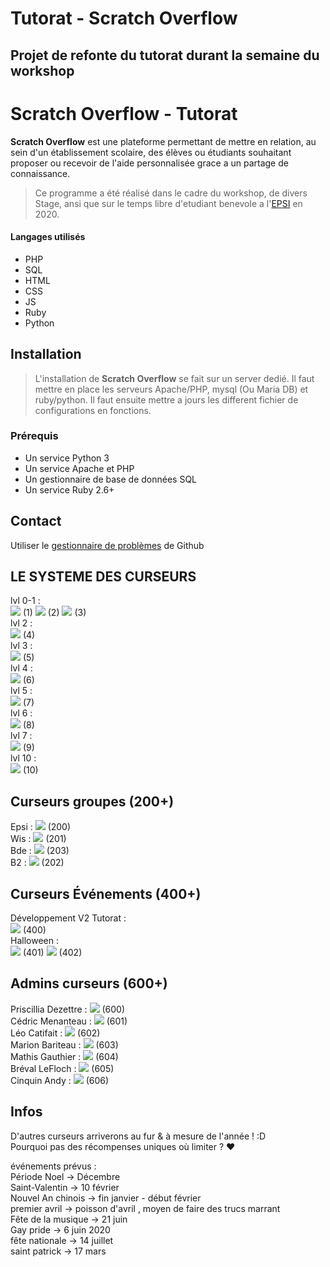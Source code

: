 # Tutorat -  **Scratch Overflow**

## Projet de refonte du tutorat durant la semaine du workshop

# Scratch Overflow - Tutorat
**Scratch Overflow** est une plateforme permettant de mettre en relation, au sein d'un établissement scolaire, des
 élèves ou étudiants souhaitant proposer ou recevoir de l'aide personnalisée grace a un partage de connaissance.


> Ce programme a été réalisé dans le cadre du workshop, de divers Stage, ansi que sur le temps libre d'etudiant benevole a l'[EPSI](https://epsi.fr) en 2020.

#### Langages utilisés
* PHP
* SQL
* HTML
* CSS
* JS
* Ruby
* Python


## Installation
> L'installation de **Scratch Overflow** se fait sur un server dedié. Il faut mettre en place les serveurs Apache/PHP, mysql (Ou Maria DB) et ruby/python. Il faut ensuite mettre a jours les different fichier de configurations en fonctions.


### Prérequis
* Un service Python 3
* Un service Apache et PHP
* Un gestionnaire de base de données SQL
* Un service Ruby 2.6+



## Contact
Utiliser le [gestionnaire de problèmes](https://github.com/Slinah/tutorat-workshop/issues) de Github

## LE SYSTEME DES CURSEURS
lvl 0-1 :   
<img src="https://scratchoverflow.fr/ressources/img/cursors/cursorLogoElephant.png"> (1)
<img src="https://scratchoverflow.fr/ressources/img/cursors/cursorScratch.png"> (2)
<img src="https://scratchoverflow.fr/ressources/img/cursors/cursorScratchBlue.png"> (3)  
lvl 2 :  
<img src="https://scratchoverflow.fr/ressources/img/cursors/cursorPoussin.png"> (4)  
lvl 3 :  
<img src="https://scratchoverflow.fr/ressources/img/cursors/cursorCerf.png"> (5)  
lvl 4 :  
<img src="https://scratchoverflow.fr/ressources/img/cursors/cursorPiaf.png"> (6)  
lvl 5 :  
<img src="https://scratchoverflow.fr/ressources/img/cursors/cursorPoulet.png"> (7)  
lvl 6 :  
<img src="https://scratchoverflow.fr/ressources/img/cursors/cursorBee.png"> (8)  
lvl 7 :  
<img src="https://scratchoverflow.fr/ressources/img/cursors/cursorVache.png"> (9)  
lvl 10 :  
<img src="https://scratchoverflow.fr/ressources/img/cursors/cursorElephant.png"> (10)  

## Curseurs groupes (200+)
Epsi : <img src="https://scratchoverflow.fr/ressources/img/cursors/cursorEpsi.png"> (200)  
Wis : <img src="https://scratchoverflow.fr/ressources/img/cursors/cursorWis.png"> (201)  
Bde : <img src="https://scratchoverflow.fr/ressources/img/cursors/cursorBde.png"> (203)  
B2 : <img src="https://scratchoverflow.fr/ressources/img/cursors/cursorPumbaa.png"> (202)   

## Curseurs Événements (400+)
Développement V2 Tutorat :  
<img src="https://scratchoverflow.fr/ressources/img/cursors/cursorScratchRainbow.png"> (400)  
Halloween :   
<img src="https://scratchoverflow.fr/ressources/img/cursors/cursorSpider.png"> (401)
<img src="https://scratchoverflow.fr/ressources/img/cursors/cursorHalloween.png"> (402)  

## Admins curseurs (600+)
Priscillia Dezettre : <img src="https://scratchoverflow.fr/ressources/img/cursors/cursorPriscillia.png"> (600)  
Cédric Menanteau : <img src="https://scratchoverflow.fr/ressources/img/cursors/cursorCedric.png"> (601)   
Léo Catifait : <img src="https://scratchoverflow.fr/ressources/img/cursors/cursorLelito.png"> (602)   
Marion Bariteau : <img src="https://scratchoverflow.fr/ressources/img/cursors/cursorMayon.png"> (603)   
Mathis Gauthier : <img src="https://scratchoverflow.fr/ressources/img/cursors/cursorMathis.png"> (604)   
Bréval LeFloch : <img src="https://scratchoverflow.fr/ressources/img/cursors/cursorScratchHuberflow.png"> (605)   
Cinquin Andy : <img src="https://scratchoverflow.fr/ressources/img/cursors/cursorAndy.png"> (606)   


## Infos 
D'autres curseurs arriverons au fur & à mesure de l'année ! :D  
Pourquoi pas des récompenses uniques où limiter ? ♥
  
événements prévus :  
Période Noel -> Décembre  
Saint-Valentin -> 10 février  
Nouvel An chinois -> fin janvier - début février  
premier avril -> poisson d'avril , moyen de faire des trucs marrant  
Fête de la musique -> 21 juin  
Gay pride -> 6 juin 2020  
fête nationale -> 14 juillet  
saint patrick -> 17 mars  
